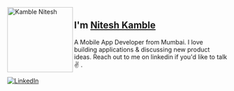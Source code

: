 <img align="left" width="150" height="150" alt="Kamble Nitesh" src="https://cdn.pixabay.com/photo/2016/08/28/17/18/emoticon-1626442_960_720.png"/>

## I'm [Nitesh Kamble][linkedin]

A Mobile App Developer from Mumbai. I love building applications & discussing new product ideas. Reach out to me on linkedin if you'd like to talk ✌️ .

[![LinkedIn](https://img.shields.io/badge/LinkedIn-Connect-blue?style=flat-square&logo=linkedin&labelColor=blue)](https://in.linkedin.com/in/nitesh-kamble-778109188)



[linkedin]: https://in.linkedin.com/in/nitesh-kamble-778109188
[github]: https://github.com/niteshkamble
